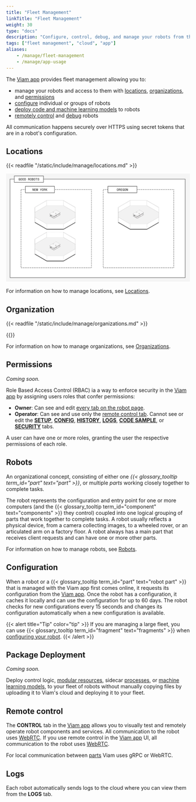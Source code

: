 ```yaml
---
title: "Fleet Management"
linkTitle: "Fleet Management"
weight: 30
type: "docs"
description: "Configure, control, debug, and manage your robots from the cloud at app.viam.com."
tags: ["fleet management", "cloud", "app"]
aliases:
    - /manage/fleet-management
    - /manage/app-usage
---
```


The [Viam app](https://app.viam.com) provides fleet management allowing you to:

- manage your robots and access to them with [locations](#locations), [organizations](#organization), and [permissions](#permissions)
- [configure](#configuration) individual or groups of robots
- [deploy code and machine learning models](#package-deployment) to robots
- [remotely control](#remote-control) and [debug](#logs) robots

All communication happens securely over HTTPS using secret tokens that are in a robot's configuration.

## Locations

{{< readfile "/static/include/manage/locations.md" >}}

![An image of two locations, New York, and Chicago, in one organization, Good Robots](../img/locations.png)

For information on how to manage locations, see [Locations](locations).

## Organization

{{< readfile "/static/include/manage/organizations.md" >}}

{{<gif webm_src="../img/organizations.webm" mp4_src="../img/organizations.mp4" alt="An organization for personal robots and one for work robots.">}}

For information on how to manage organizations, see [Organizations](organizations).

## Permissions

_Coming soon._

Role Based Access Control (RBAC) ia a way to enforce security in the [Viam app](https://app.viam.com) by assigning users roles that confer permissions:

- **Owner**: Can see and edit [every tab on the robot page](robots/#navigating-the-robot-page).
- **Operator**: Can see and use only the [remote control tab](robots/#control).
  Cannot see or edit the [**SETUP**](robots/#setup), [**CONFIG**](robots/#config), [**HISTORY**](robots/#history), [**LOGS**](robots/#logs), [**CODE SAMPLE**](robots/#code-sample), or [**SECURITY**](robots/#security) tabs.

A user can have one or more roles, granting the user the respective permissions of each role.

## Robots

An organizational concept, consisting of either one _{{< glossary_tooltip term_id="part" text="part" >}}_, or multiple _parts_ working closely together to complete tasks.

The robot represents the configuration and entry point for one or more computers (and the {{< glossary_tooltip term_id="component" text="components" >}} they control) coupled into one logical grouping of parts that work together to complete tasks.
A robot usually reflects a physical device, from a camera collecting images, to a wheeled rover, or an articulated arm on a factory floor.
A robot always has a main part that receives client requests and can have one or more other parts.

For information on how to manage robots, see [Robots](robots).

## Configuration

When a robot or a {{< glossary_tooltip term_id="part" text="robot part" >}} that is managed with the Viam app first comes online, it requests its configuration from the [Viam app](https://app.viam.com).
Once the robot has a configuration, it caches it locally and can use the configuration for up to 60 days.
The robot checks for new configurations every 15 seconds and changes its configuration automatically when a new configuration is available.

{{< alert title="Tip" color="tip" >}}
If you are managing a large fleet, you can use {{< glossary_tooltip term_id="fragment" text="fragments" >}} when [configuring your robot](../configuration).
{{< /alert >}}

## Package Deployment

_Coming soon._

Deploy control logic, [modular resources](/program/extend/modular-resources/), sidecar [processes](../configuration/#processes), or [machine learning models](../ml/deploy-model/), to your fleet of robots without manually copying files by uploading it to Viam's cloud and deploying it to your fleet.

## Remote control

The **CONTROL** tab in the [Viam app](https://app.viam.com) allows you to visually test and remotely operate robot components and services.
All communication to the robot uses [WebRTC](https://pkg.go.dev/go.viam.com/utils@v0.0.3/rpc#hdr-Connection).
If you use remote control in the [Viam app](https://app.viam.com) UI, all communication to the robot uses [WebRTC](https://pkg.go.dev/go.viam.com/utils@v0.0.3/rpc#hdr-Connection).

For local communication between [parts](../parts-and-remotes) Viam uses gRPC or WebRTC.

## Logs

Each robot automatically sends logs to the cloud where you can view them from the **LOGS** tab.
